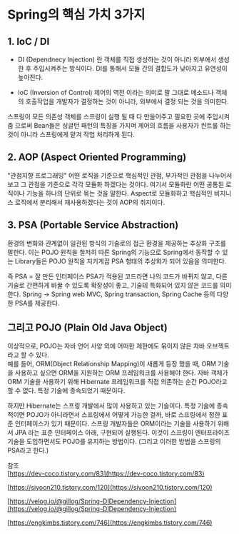 # Spring의 핵심 가치 3가지
## 1. IoC / DI
- DI (Dependnecy Injection) 란
객체를 직접 생성하는 것이 아니라 외부에서 생성한 후 주입시켜주는 방식이다.
DI를 통해서 모듈 간의 결합도가 낮아지고 유연성이 높아진다.

- IoC (Inversion of Control)
제어의 역전 이라는 의미로 말 그대로 메소드나 객체의 호출작업을 개발자가 결정하는
것이 아니라, 외부에서 결정 되는 것을 의미한다.

스프링이 모든 의존성 객체를 스프링이 실행 될 때 다 만들어주고 필요한 곳에 주입시켜줌
으로써 Bean들은 싱글턴 패턴의 특징을 가지며 제어의 흐름을 사용자가 컨트롤 하는 것이
아니라 스프링에게 맡겨 작업 처리하게 된다.


## 2. AOP (Aspect Oriented Programming)
"관점지향 프로그래밍" 어떤 로직을 기준으로 핵심적인 관점, 부가적인 관점을
나누어서 보고 그 관점을 기준으로 각각 모듈화 하겠다는 것이다.
여기서 모듈화란 어떤 공통된 로직이나 기능을 하나의 단위로 묶는 것을 말한다.
Aspect로 모듈화하고 핵심적인 비지니스 로직에서 분리해서 재사용하겠다는 것이
AOP의 취지이다.




## 3. PSA (Portable Service Abstraction)

환경의 변화와 관계없이 일관된 방식의 기술로의 접근 환경을 제공하는 추상화 구조를 말한다.
이는 POJO 원칙을 철저히 따른 Spring의 기능으로 Spring에서 동작할 수 있는 Library들은
POJO 원칙을 지키게끔 PSA 형태의 추상화가 되어 있음을 의미한다.
   
즉 PSA = 잘 만든 인터페이스
PSA가 적용된 코드라면 나의 코드가 바뀌지 않고, 다른 기술로 간편하게 바꿀 수 있도록
확장성이 좋고, 기술테 특화되어 있지 않은 코드를 의미한다.
Spring -> Spring web MVC, Spring transaction, Spring Cache 등의 다양한 PSA를 제공한다.


## 그리고 POJO (Plain Old Java Object)
이상적으로, POJO는 자바 언어 사양 외에 어떠한 제한에도 묶이지 않은 자바 오브젝트
라고 할 수 있다.  
예를 들어, ORM(Object Relationship Mapping)이 새롭게 등장 했을 때,
ORM 기술을 사용하고 싶으면 ORM을 지원하는 ORM 프레임워크를 사용해야 한다.
자바 객체가 ORM 기술을 사용하기 위해 Hibernate 프레임워크를 직접 의존하는 순간
POJO라고 할 수 없다. 특정 기술에 종속되었기 때문이다.
   
하지만 Hibernate는 스프링 개발에서 많이 사용하고 있는 기술이다. 특정 기술에 종속적이면
POJO가 아니라면서 스프링에서 어떻게 가능한 걸까, 바로 스프링에서 정한 표준 인터페이스가
있기 때문이다. 스프링 개발자들은 ORM이라는 기술을 사용하기 위해서 JPA 라는 표준 인터페이스
아래, 구현되어 실행된다. 이것이 스프링이 엔터프라이즈 기술을 도입하면서도 POJO를
유지하는 방법이다. (그리고 이러한 방법을 스프링의 PSA라고 한다.)


참조   
[https://dev-coco.tistory.com/83](https://dev-coco.tistory.com/83)   
   
[https://siyoon210.tistory.com/120](https://siyoon210.tistory.com/120)
   
[https://velog.io/@gillog/Spring-DIDependency-Injection](https://velog.io/@gillog/Spring-DIDependency-Injection)
   
[https://engkimbs.tistory.com/746](https://engkimbs.tistory.com/746)
